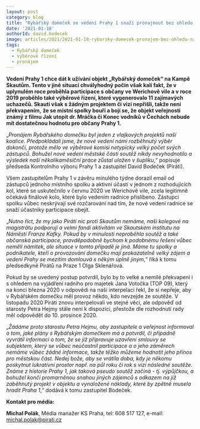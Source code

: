 ```yaml
---
layout: post
category: blog
title: "Rybářský domeček se vedení Prahy 1 snaží pronajmout bez ohledu na výsledky proběhlého výběrového řízení a na participaci občanů"
date: '2021-01-18'
authorId: david.bodecek
image: articles/2021/2021-01-18-rybarsky-domecek-pronajem-bez-ohledu-na-vysledky-vyberoveho-rizeni.jpg
tags:
  - Rybářský domeček
  - výběrové řízení
  - pronájem
---
```


**Vedení Prahy 1 chce dát k užívání objekt „Rybářský domeček“ na Kampě Skautům. Tento v jiné situaci chvályhodný počin však kalí fakt, že v uplynulém roce proběhla participace s občany ve Werichově vile a v roce 2019 proběhlo také výběrové řízení, které vygenerovalo 11 zajímavých uchazečů. Skauti však s žádným projektem či vizí nepřišli, takže není překvapením,** **že se místní spolky bouří a bojí se, že** **objekt veřejnosti známý z filmu Jak utopit dr. Mráčka či Konec vodníků v Čechách nebude mít dostatečnou hodnotu pro občany Prahy 1.**

„_Pronájem Rybářského domečku byl jeden z vlajkových projektů naší koalice. Předpokládali jsme, že nové vedení námi rozběhnutý výběr dokončí, protože mělo ve výběrové komisi netypicky velký počet svých zástupců. Bohužel nové vedení městské části soutěž nikdy nevyhodnotilo a výsledek naší několikaměsíční práce zůstal uložen v šuplíku_,“ popisuje předseda Kontrolního výboru Prahy 1 a zastupitel David Bodeček (Piráti).

Všem zastupitelům Prahy 1 v závěru minulého týdne dorazil email od zástupců jednoho místního spolku a aktivní účastí v jednom z rozhodujících kol, které se uskutečnilo v červnu 2020 ve Werichově vile, zcela legitimně očekává finálové kolo, které bylo vedením radnice přislíbeno. Zástupci spolku vůbec neskrývají své rozčarování nad tím, že nové vedení radnice se snaží účastníky participace obejít.

„_Nutno říct, že my jako Piráti nic proti Skautům nemáme, naši kolegové na magistrátu podporují a velmi fandí aktivitám ve Skautském institutu na Náměstí Franze Kafky. Pokud by v minulosti neproběhla soutěž a také občanská participace, pravděpodobně bychom k podobnému řešení vůbec neměli námitek, ale situace v tomto případě je jiná. Máme tu spolky a podnikatele, kteří o provozování domečku mají prokazatelně velký zájem a vedení Prahy se mezitím domlouvá s někým úplně jiným_,“ říká k tomu předsedkyně Pirátů na Praze 1 Olga Sklenářová.

Pokud by se uvedený postup potvrdil, bylo by to velké a nemilé překvapení i s ohledem na vyjádření radního pro majetek Jana Votočka (TOP 09), který na konci března 2020 v odpovědi na naši interpelaci řekl, že si nepřeje, aby v Rybářském domečku měl provoz někdo, kdo nevzejde ze soutěže. V listopadu 2020 Piráti znovu interpelovali ve stejné věci, ale odpověď od starosty Petra Hejmy stále není k dispozici, přestože dle rozhodnutí rady měl odpovědět do 10. prosince 2020.

„_Žádáme proto starostu Petra Hejmu, aby zastupitele a veřejnost informoval o tom, jaké plány s Rybářským domečkem má a potvrdil, či případně vyvrátil informaci o tom, že se již připravuje uzavření smlouvy se subjektem, který se vůbec neúčastnil participace a o jeho záměrech nemáme vůbec žádné informace, takže těžko můžeme hodnotit jeho přínos pro městskou část. Nedej bože, aby se vrátila doba, kdy je někomu poskytnut lukrativní prostor např. na půl roku či rok s vizí následné soutěže. Známe z historie Prahy 1, jak taková pseudo soutěž začíná - tj. výpůjčkou, a bohužel končí promarněnou snahou jiných zájemců s odkazem na již zaběhnutý projekt v objektu a vynaložené náklady, které by zpětně musela hradit Praha 1_,“ dodává k tomu zastupitel Bodeček.

**Kontakt pro média:**

**Michal Polák**, Média manažer KS Praha, tel: 608 517 127, e-mail: [michal.polak@pirati.cz](mailto:michal.polak@pirati.cz)
